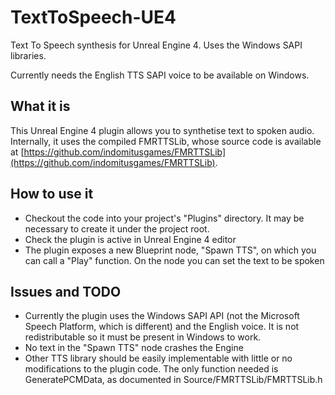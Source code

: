 # TextToSpeech-UE4
Text To Speech synthesis for Unreal Engine 4. Uses the Windows SAPI libraries.

Currently needs the English TTS SAPI voice to be available on Windows.

## What it is
This Unreal Engine 4 plugin allows you to synthetise text to spoken audio. Internally, it uses the compiled FMRTTSLib, whose source code is available at [https://github.com/indomitusgames/FMRTTSLib](https://github.com/indomitusgames/FMRTTSLib).

## How to use it
* Checkout the code into your project's "Plugins" directory. It may be necessary to create it under the project root.
* Check the plugin is active in Unreal Engine 4 editor
* The plugin exposes a new Blueprint node, "Spawn TTS", on which you can call a "Play" function. On the node you can set the text to be spoken

## Issues and TODO
* Currently the plugin uses the Windows SAPI API (not the Microsoft Speech Platform, which is different) and the English voice. It is not redistributable so it must be present in Windows to work.
* No text in the "Spawn TTS" node crashes the Engine
* Other TTS library should be easily implementable with little or no modifications to the plugin code. The only function needed is GeneratePCMData, as documented in Source/FMRTTSLib/FMRTTSLib.h
